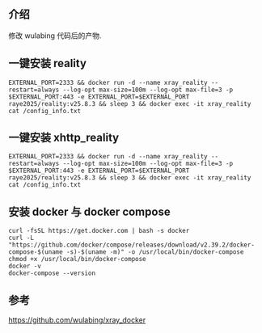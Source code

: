 ## 介绍

修改 wulabing 代码后的产物.

## 一键安装 reality

```
EXTERNAL_PORT=2333 && docker run -d --name xray_reality --restart=always --log-opt max-size=100m --log-opt max-file=3 -p $EXTERNAL_PORT:443 -e EXTERNAL_PORT=$EXTERNAL_PORT raye2025/reality:v25.8.3 && sleep 3 && docker exec -it xray_reality cat /config_info.txt
```

## 一键安装 xhttp_reality

```
EXTERNAL_PORT=2333 && docker run -d --name xray_reality --restart=always --log-opt max-size=100m --log-opt max-file=3 -p $EXTERNAL_PORT:443 -e EXTERNAL_PORT=$EXTERNAL_PORT raye2025/reality:v25.8.3 && sleep 3 && docker exec -it xray_reality cat /config_info.txt
```

## 安装 docker 与 docker compose

```
curl -fsSL https://get.docker.com | bash -s docker
curl -L "https://github.com/docker/compose/releases/download/v2.39.2/docker-compose-$(uname -s)-$(uname -m)" -o /usr/local/bin/docker-compose
chmod +x /usr/local/bin/docker-compose
docker -v
docker-compose --version
```

## 参考

https://github.com/wulabing/xray_docker
